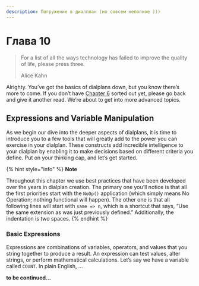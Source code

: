 ```yaml
---
description: Погружение в диалплан (но совсем неполное )))
---
```


# Глава 10

> For a list of all the ways technology has failed to improve the quality of life, please press three.
>
> Alice Kahn

Alrighty. You’ve got the basics of dialplans down, but you know there’s more to come. If you don’t have [Chapter 6](https://www.oreilly.com/library/view/asterisk-the-definitive/9781492031598/ch06.html#asterisk-DP-Basics) sorted out yet, please go back and give it another read. We’re about to get into more advanced topics.

## Expressions and Variable Manipulation

As we begin our dive into the deeper aspects of dialplans, it is time to introduce you to a few tools that will greatly add to the power you can exercise in your dialplan. These constructs add incredible intelligence to your dialplan by enabling it to make decisions based on different criteria you define. Put on your thinking cap, and let’s get started.

{% hint style="info" %}
**Note**

Throughout this chapter we use best practices that have been developed over the years in dialplan creation. The primary one you’ll notice is that all the first priorities start with the `NoOp()` application \(which simply means No Operation; nothing functional will happen\). The other one is that all following lines will start with `same => n`, which is a shortcut that says, “Use the same extension as was just previously defined.” Additionally, the indentation is two spaces.
{% endhint %}

### Basic Expressions

Expressions are combinations of variables, operators, and values that you string together to produce a result. An expression can test values, alter strings, or perform mathematical calculations. Let’s say we have a variable called `COUNT`. In plain English, ...

**to be continued...**


